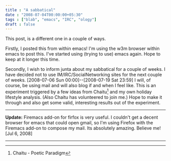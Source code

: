 ```yaml
---
title : "A sabbatical"
date : "2008-07-04T00:00:00+05:30"
tags : ["blab", "emacs", "IRC", "ology"]
draft : false
---
```


This post, is a different one in a couple of ways.

Firstly, I posted this from within emacs! I'm using the w3m
browser within emacs to post this. I've started using (trying to
use) emacs again. Hope to keep at it longer this time.

Secondly, I wish to inform junta about my sabbatical for a couple
of weeks. I have decided not to use IM/IRC/SocialNetworking sites
for the next couple of weeks. <span class="timestamp-wrapper"><span class="timestamp">[2008-07-06 Sun 00:00]</span></span>--[2008-07-19
Sat 23:59] I will, of course, be using mail and will also blog if
and when I feel like. This is an experiment triggered by a few
ideas from Chaitu[^fn:1] and my own holiday lifestyle analysis. (Also
Chaitu has volunteered to join me.) Hope to make it through and
also get some valid, interesting results out of the experiment.

---

**Update:** Firemacs add-on for firfox is very useful. I couldn't
 get a decent browser for emacs that could open gmail, so I'm
 using Firefox with the Firemacs add-on to compose my mail. Its
 absolutely amazing. Believe me! [Jul 6, 2008]

---

[^fn:1]: Chaitu - Poetic Paradigm
